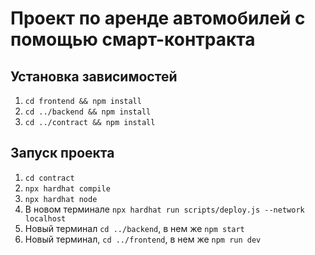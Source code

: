 # Проект по аренде автомобилей с помощью смарт-контракта


## Установка зависимостей
1. `cd frontend && npm install`
2. `cd ../backend && npm install`
3. `cd ../contract && npm install`


## Запуск проекта
1. `cd contract`
2. `npx hardhat compile`
3. `npx hardhat node`
4. В новом терминале `npx hardhat run scripts/deploy.js --network localhost`
5. Новый терминал `cd ../backend`, в нем же `npm start`
6. Новый терминал, `cd ../frontend`, в нем же `npm run dev`


